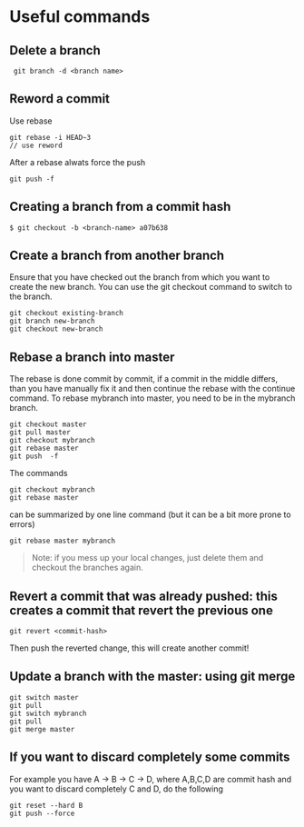# Useful commands
## Delete a branch
```
 git branch -d <branch name>
```
## Reword a commit
Use rebase
```
git rebase -i HEAD~3
// use reword
```
After a rebase alwats force the push
```
git push -f 
```
## Creating a branch from a commit hash
```
$ git checkout -b <branch-name> a07b638
```
## Create a branch from another branch
Ensure that you have checked out the branch from which you want to create the new branch. You can use the git checkout command to switch to the branch.
```
git checkout existing-branch
git branch new-branch
git checkout new-branch
```
## Rebase a branch into master
The rebase is done commit by commit, if a commit in the middle differs, than you have manually fix it and then continue the rebase with the continue command. 
To rebase mybranch into master, you need to be in the mybranch branch.
```
git checkout master
git pull master
git checkout mybranch
git rebase master
git push  -f
```
The commands 
```
git checkout mybranch
git rebase master
```
can be summarized by one line command (but it can be a bit more prone to errors)
```
git rebase master mybranch
```

>Note: if you mess up your local changes, just delete them and checkout the branches again.

## Revert a commit that was already pushed: this creates a commit that revert the previous one
```
git revert <commit-hash>
```
Then push the reverted change, this will create another commit!
## Update a branch with the master: using git merge
```
git switch master 
git pull
git switch mybranch
git pull
git merge master
```
## If you want to discard completely some commits
For example you have A -> B -> C -> D, where A,B,C,D are commit hash and you want to discard completely C and D, do the following
```
git reset --hard B
git push --force
```
